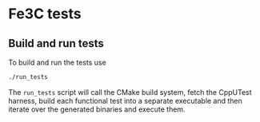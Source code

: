 # Fe3C tests

## Build and run tests

To build and run the tests use

```bash
./run_tests
```

The `run_tests` script will call the CMake build system, fetch the CppUTest harness, build each functional test into a separate executable and then iterate over the generated binaries and execute them.
